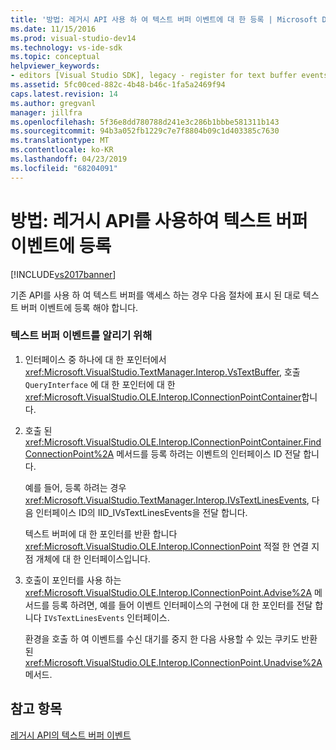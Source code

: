 ```yaml
---
title: '방법: 레거시 API 사용 하 여 텍스트 버퍼 이벤트에 대 한 등록 | Microsoft Docs'
ms.date: 11/15/2016
ms.prod: visual-studio-dev14
ms.technology: vs-ide-sdk
ms.topic: conceptual
helpviewer_keywords:
- editors [Visual Studio SDK], legacy - register for text buffer events
ms.assetid: 5fc00ced-882c-4b48-b46c-1fa5a2469f94
caps.latest.revision: 14
ms.author: gregvanl
manager: jillfra
ms.openlocfilehash: 5f36e8dd780788d241e3c286b1bbbe581311b143
ms.sourcegitcommit: 94b3a052fb1229c7e7f8804b09c1d403385c7630
ms.translationtype: MT
ms.contentlocale: ko-KR
ms.lasthandoff: 04/23/2019
ms.locfileid: "68204091"
---
```

# <a name="how-to-register-for-text-buffer-events-with-the-legacy-api"></a>방법: 레거시 API를 사용하여 텍스트 버퍼 이벤트에 등록
[!INCLUDE[vs2017banner](../includes/vs2017banner.md)]

기존 API를 사용 하 여 텍스트 버퍼를 액세스 하는 경우 다음 절차에 표시 된 대로 텍스트 버퍼 이벤트에 등록 해야 합니다.  
  
### <a name="to-advise-text-buffer-events"></a>텍스트 버퍼 이벤트를 알리기 위해  
  
1. 인터페이스 중 하나에 대 한 포인터에서 <xref:Microsoft.VisualStudio.TextManager.Interop.VsTextBuffer>, 호출 `QueryInterface` 에 대 한 포인터에 대 한 <xref:Microsoft.VisualStudio.OLE.Interop.IConnectionPointContainer>합니다.  
  
2. 호출 된 <xref:Microsoft.VisualStudio.OLE.Interop.IConnectionPointContainer.FindConnectionPoint%2A> 메서드를 등록 하려는 이벤트의 인터페이스 ID 전달 합니다.  
  
     예를 들어, 등록 하려는 경우 <xref:Microsoft.VisualStudio.TextManager.Interop.IVsTextLinesEvents>, 다음 인터페이스 ID의 IID_IVsTextLinesEvents을 전달 합니다.  
  
     텍스트 버퍼에 대 한 포인터를 반환 합니다 <xref:Microsoft.VisualStudio.OLE.Interop.IConnectionPoint> 적절 한 연결 지점 개체에 대 한 인터페이스입니다.  
  
3. 호출이 포인터를 사용 하는 <xref:Microsoft.VisualStudio.OLE.Interop.IConnectionPoint.Advise%2A> 메서드를 등록 하려면, 예를 들어 이벤트 인터페이스의 구현에 대 한 포인터를 전달 합니다 `IVsTextLinesEvents` 인터페이스.  
  
     환경을 호출 하 여 이벤트를 수신 대기를 중지 한 다음 사용할 수 있는 쿠키도 반환 된 <xref:Microsoft.VisualStudio.OLE.Interop.IConnectionPoint.Unadvise%2A> 메서드.  
  
## <a name="see-also"></a>참고 항목  
 [레거시 API의 텍스트 버퍼 이벤트](../extensibility/text-buffer-events-in-the-legacy-api.md)
